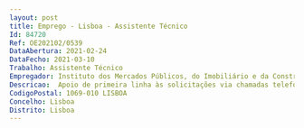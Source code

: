 ```yaml
--- 
layout: post
title: Emprego - Lisboa - Assistente Técnico
Id: 84720
Ref: OE202102/0539
DataAbertura: 2021-02-24
DataFecho: 2021-03-10
Trabalho: Assistente Técnico
Empregador: Instituto dos Mercados Públicos, do Imobiliário e da Construção, I.P.
Descricao:  Apoio de primeira linha às solicitações via chamadas telefónicas e plataforma de Helpdesk  Executar tarefas administrativas relacionadas com a gestão do portal Base.
CodigoPostal: 1069-010 LISBOA
Concelho: Lisboa
Distrito: Lisboa
--- 
```

